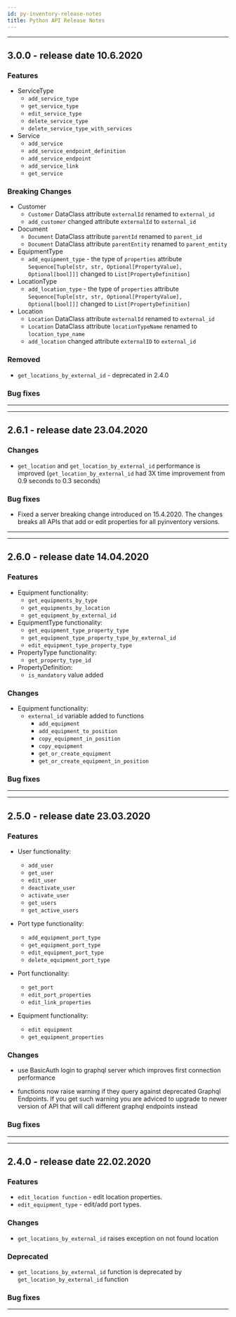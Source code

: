 ```yaml
---
id: py-inventory-release-notes
title: Python API Release Notes
---
```


<!--
***
This is template for release notes
# new version number
 Features
 Changes
 Deprecated
 Removed
 Bug fixes
***
-->


***
## 3.0.0 - release date 10.6.2020
### Features
- ServiceType
    - `add_service_type`
    - `get_service_type`
    - `edit_service_type`
    - `delete_service_type`
    - `delete_service_type_with_services`
- Service
    - `add_service`
    - `add_service_endpoint_definition`
    - `add_service_endpoint`
    - `add_service_link`
    - `get_service`
### Breaking Changes
- Customer
    - `Customer` DataClass attribute `externalId` renamed to `external_id`
    - `add_customer` changed attribute `externalId` to `external_id`
- Document
    - `Document` DataClass attribute `parentId` renamed to `parent_id`
    - `Document` DataClass attribute `parentEntity` renamed to `parent_entity`
- EquipmentType
    - `add_equipment_type` - the type of `properties` attribute `Sequence[Tuple[str, str, Optional[PropertyValue], Optional[bool]]]` changed to `List[PropertyDefinition]`
- LocationType
    - `add_location_type` - the type of `properties` attribute `Sequence[Tuple[str, str, Optional[PropertyValue], Optional[bool]]]` changed to `List[PropertyDefinition]`
- Location
    - `Location` DataClass attribute `externalId` renamed to `external_id`
    - `Location` DataClass attribute `locationTypeName` renamed to `location_type_name`
    - `add_location` changed attribute `externalID` to `external_id`
### Removed
- `get_locations_by_external_id` - deprecated in 2.4.0
### Bug fixes
***


***
## 2.6.1 - release date 23.04.2020
### Changes
- `get_location` and `get_location_by_external_id` performance is improved (`get_location_by_external_id` had 3X time improvement from 0.9 seconds to 0.3 seconds)
### Bug fixes
- Fixed a server breaking change introduced on 15.4.2020. The changes breaks all APIs that add or edit properties for all pyinventory versions.
***


***
## 2.6.0 - release date 14.04.2020
### Features
- Equipment functionality:
    - `get_equipments_by_type`
    - `get_equipments_by_location`
    - `get_equipment_by_external_id`
- EquipmentType functionality:
    - `get_equipment_type_property_type`
    - `get_equipment_type_property_type_by_external_id`
    - `edit_equipment_type_property_type`
- PropertyType functionality:
    - `get_property_type_id`
- PropertyDefinition:
    - `is_mandatory` value added
### Changes
- Equipment functionality:
    - `external_id` variable added to functions
        - `add_equipment`
        - `add_equipment_to_position`
        - `copy_equipment_in_position`
        - `copy_equipment`
        - `get_or_create_equipment`
        - `get_or_create_equipment_in_position`
### Bug fixes
***


***
## 2.5.0 - release date 23.03.2020
### Features

- User functionality:
    - `add_user`
    - `get_user`
    - `edit_user`
    - `deactivate_user`
    - `activate_user`
    - `get_users`
    - `get_active_users`

- Port type functionality:
    - `add_equipment_port_type`
    - `get_equipment_port_type`
    - `edit_equipment_port_type`
    - `delete_equipment_port_type`

- Port functionality:
    - `get_port`
    - `edit_port_properties`
    - `edit_link_properties`

- Equipment functionality:
    - `edit equipment`
    - `get_equipment_properties`
### Changes
- use BasicAuth login to graphql server which improves first connection performance

- functions now raise warning if they query against deprecated Graphql Endpoints. If you get such warning you are adviced to upgrade to newer version of API that will call different graphql endpoints instead
### Bug fixes
***


***
## 2.4.0 - release date 22.02.2020
### Features
- `edit_location function` - edit location properties.
- `edit_equipment_type` - edit/add port types.

### Changes
- `get_locations_by_external_id` raises exception on not found location
### Deprecated
- `get_locations_by_external_id` function is deprecated by `get_location_by_external_id` function
### Bug fixes
***
